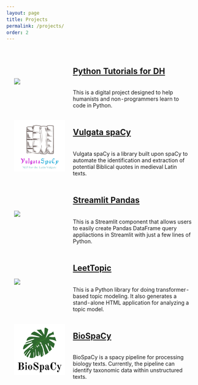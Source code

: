 ```yaml
---
layout: page
title: Projects
permalink: /projects/
order: 2
---
```

<style>
table, tr, td, th{
padding: 10px;
margin: auto;
border-style : hidden!important;
}
</style>
<table rules=none>
 <tr>
    <td> <img src="https://yt3.ggpht.com/ytc/AMLnZu8FTr94PPWte0tSzJTJhhbC7fQKF-3PvEqXzgDEaA=s900-c-k-c0x00ffffff-no-rj"></td>
    <td> <h2><a href="https://www.youtube.com/pythontutorialsfordigitalhumanities">Python Tutorials for DH</a></h2><br>This is a digital project designed to help humanists and non-programmers learn to code in Python.</td>
 </tr>
 <tr>
    <td> <img src="https://github.com/wjbmattingly/vulgata-spacy/raw/main/images/logo.png"></td>
    <td><h2><a href="https://github.com/wjbmattingly/vulgata-spacy">Vulgata spaCy</a></h2><br>Vulgata spaCy is a library built upon spaCy to automate the identification and extraction of potential Biblical quotes in medieval Latin texts.</td>
 </tr>
 <tr>
    <td> <img src="https://github.com/wjbmattingly/streamlit-pandas/raw/main/images/streamlit-pandas-logo-blue.png"></td>
    <td> <h2><a href="https://github.com/wjbmattingly/streamlit-pandas">Streamlit Pandas</a></h2><br>This is a Streamlit component that allows users to easily create Pandas DataFrame query appliactions in Streamlit with just a few lines of Python.</td>
 </tr>
 <tr>
    <td> <img src="https://github.com/wjbmattingly/LeetTopic/raw/main/images/LeeTopic.png"></td>
    <td> <h2><a href="https://github.com/wjbmattingly/leet-topic">LeetTopic</a></h2><br>This is a Python library for doing transformer-based topic modeling. It also generates a stand-alone HTML application for analyzing a topic model.</td>
 </tr>
 <tr>
    <td> <img src="https://github.com/wjbmattingly/biospacy/raw/main/images/biospacy-logo.png"></td>
    <td> <h2><a href="https://github.com/wjbmattingly/biospacy">BioSpaCy</a></h2><br>BioSpaCy is a spacy pipeline for processing biology texts. Currently, the pipeline can identify taxonomic data within unstructured texts.</td>
 </tr>
</table>
